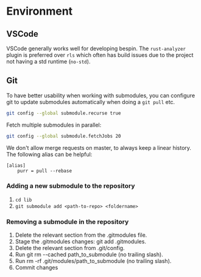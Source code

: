 # Environment

## VSCode

VSCode generally works well for developing bespin. The `rust-analyzer` plugin is
preferred over `rls` which often has build issues due to the project not having
a std runtime (`no-std`).

## Git

To have better usability when working with submodules, you can configure git to
update submodules automatically when doing a `git pull` etc.

```bash
git config --global submodule.recurse true
```

Fetch multiple submodules in parallel:

```bash
git config --global submodule.fetchJobs 20
```

We don't allow merge requests on master, to always keep a linear history. The
following alias can be helpful:

```gitconfig
[alias]
    purr = pull --rebase
```

### Adding a new submodule to the repository

1. `cd lib`
1. `git submodule add <path-to-repo> <foldername>`

### Removing a submodule in the repository

1. Delete the relevant section from the .gitmodules file.
1. Stage the .gitmodules changes: git add .gitmodules.
1. Delete the relevant section from .git/config.
1. Run git rm --cached path_to_submodule (no trailing slash).
1. Run rm -rf .git/modules/path_to_submodule (no trailing slash).
1. Commit changes